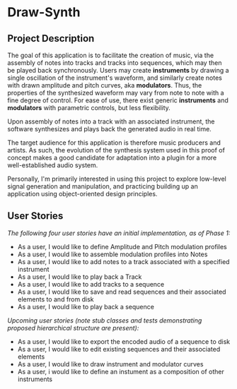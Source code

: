 # Draw-Synth

## Project Description

The goal of this application is to facilitate the creation of music,
via the assembly of notes into tracks and tracks into sequences, which may then be played back synchronously.
Users may create **instruments** by drawing a single oscillation of the instrument's waveform,
and similarly create notes with drawn amplitude and pitch curves, aka **modulators**.
Thus, the properties of the synthesized waveform may vary from note to note with a fine degree of control.
For ease of use, there exist generic **instruments** and **modulators** with parametric controls, but less flexibility.

Upon assembly of notes into a track with an associated instrument,
the software synthesizes and plays back the generated audio in real time.

The target audience for this application is therefore music producers and artists.
As such, the evolution of the synthesis system used in this proof of concept makes a good candidate for
adaptation into a plugin for a more well-established audio system.

Personally, I'm primarily interested in using this project to explore low-level signal generation and manipulation,
and practicing building up an application using object-oriented design principles.

## User Stories

*The following four user stories have an initial implementation, as of Phase 1:*

- As a user, I would like to define Amplitude and Pitch modulation profiles
- As a user, I would like to assemble modulation profiles into Notes 
- As a user, I would like to add notes to a track associated with a specified instrument
- As a user, I would like to play back a Track
- As a user, I would like to add tracks to a sequence
- As a user, I would like to save and read sequences and their associated elements to and from disk
- As a user, I would like to play back a sequence

*Upcoming user stories (note stub classes and tests demonstrating proposed hierarchical structure are present):*

- As a user, I would like to export the encoded audio of a sequence to disk
- As a user, I would like to edit existing sequences and their associated elements
- As a user, I would like to draw instrument and modulator curves
- As a user, i would like to define an instument as a composition of other instruments
